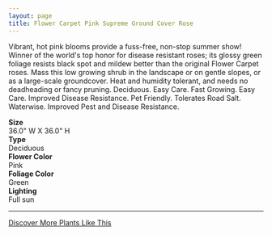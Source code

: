 ```yaml
---
layout: page
title: Flower Carpet Pink Supreme Ground Cover Rose
---
```


<div class="row">
  <div class="col-md-4">
    <div class="plant-image plant-image-large" style="background-image: url(&quot;https://s3-us-west-1.amazonaws.com/images.plantwithbloom.com/flower_carpet_pink_supreme_ground_cover_rose.jpg&quot;);"></div>
  </div>
  <div class="col-md-8">
    <div>
      <p>Vibrant, hot pink blooms provide a fuss-free, non-stop summer show! Winner of the world's top honor for disease resistant roses; its glossy green foliage resists black spot and mildew better than the original Flower Carpet roses. Mass this low growing shrub in the landscape or on gentle slopes, or as a large-scale groundcover. Heat and humidity tolerant, and needs no deadheading or fancy pruning. Deciduous. Easy Care. Fast Growing. Easy Care. Improved Disease Resistance. Pet Friendly. Tolerates Road Salt. Waterwise. Improved Pest and Disease Resistance.</p>
      <div class="row">
        <div class="col-md-3">
          <strong>Size</strong>
        </div>
        <div class="col-md-9">36.0" W X 36.0" H</div>
      </div>
      <div class="row">
        <div class="col-md-3">
          <strong>Type</strong>
        </div>
        <div class="col-md-9">Deciduous </div>
      </div>
      <div class="row">
        <div class="col-md-3">
          <strong>Flower Color</strong>
        </div>
        <div class="col-md-9">Pink</div>
      </div>
      <div class="row">
        <div class="col-md-3">
          <strong>Foliage Color</strong>
        </div>
        <div class="col-md-9">Green</div>
      </div>
      <div class="row">
        <div class="col-md-3">
          <strong>Lighting</strong>
        </div>
        <div class="col-md-9">Full sun</div>
      </div>
    </div>
    <hr/>
    <a class="btn btn-default" href="http://app.plantwithbloom.com/search">Discover More Plants Like This</a>
  </div>
</div>